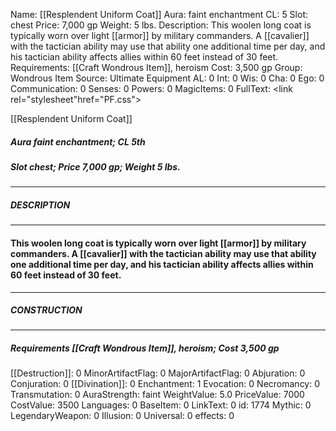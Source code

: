 Name: [[Resplendent Uniform Coat]]
Aura: faint enchantment
CL: 5
Slot: chest
Price: 7,000 gp
Weight: 5 lbs.
Description: This woolen long coat is typically worn over light [[armor]] by military commanders. A [[cavalier]] with the tactician ability may use that ability one additional time per day, and his tactician ability affects allies within 60 feet instead of 30 feet.
Requirements: [[Craft Wondrous Item]], heroism
Cost: 3,500 gp
Group: Wondrous Item
Source: Ultimate Equipment
AL: 0
Int: 0
Wis: 0
Cha: 0
Ego: 0
Communication: 0
Senses: 0
Powers: 0
MagicItems: 0
FullText: <link rel="stylesheet"href="PF.css"><div class="heading"><p class="alignleft">[[Resplendent Uniform Coat]]</p><div style="clear: both;"></div></div><div><h5><b>Aura </b>faint enchantment; <b>CL </b>5th</h5><h5><b>Slot </b>chest; <b>Price </b>7,000 gp; <b>Weight </b>5 lbs.</h5></div><hr/><div><h5><b>DESCRIPTION</b></h5></div><hr/><div><h4><p>This woolen long coat is typically worn over light [[armor]] by military commanders. A [[cavalier]] with the tactician ability may use that ability one additional time per day, and his tactician ability affects allies within 60 feet instead of 30 feet.</p></h4></div><hr/><div><h5><b>CONSTRUCTION</b></h5></div><hr/><div><h5><b>Requirements </b>[[Craft Wondrous Item]], <i>heroism</i>; <b>Cost </b>3,500 gp</h5></div>
[[Destruction]]: 0
MinorArtifactFlag: 0
MajorArtifactFlag: 0
Abjuration: 0
Conjuration: 0
[[Divination]]: 0
Enchantment: 1
Evocation: 0
Necromancy: 0
Transmutation: 0
AuraStrength: faint
WeightValue: 5.0
PriceValue: 7000
CostValue: 3500
Languages: 0
BaseItem: 0
LinkText: 0
id: 1774
Mythic: 0
LegendaryWeapon: 0
Illusion: 0
Universal: 0
effects: 0
